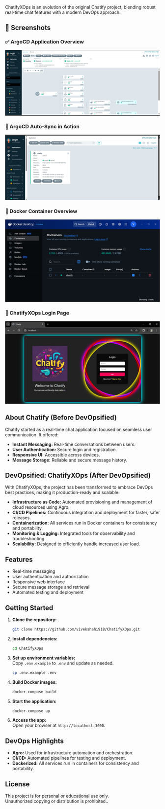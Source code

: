 ChatifyXOps is an evolution of the original Chatify project, blending robust real-time chat features with a modern DevOps approach. 

## 📸 Screenshots

### ✅ ArgoCD Application Overview
![ArgoCD](images/AgroCD.png)

### 🔁 ArgoCD Auto-Sync in Action
![ArgoCD Sync](images/AgroCB.png)

### 🐳 Docker Container Overview
![Docker](images/Docker.png)

### 💬 ChatifyXOps Login Page
![Chatify Website](images/website.png)

## About Chatify (Before DevOpsified)

Chatify started as a real-time chat application focused on seamless user communication. It offered:
- **Instant Messaging:** Real-time conversations between users.
- **User Authentication:** Secure login and registration.
- **Responsive UI:** Accessible across devices.
- **Message Storage:** Reliable and secure message history.

## DevOpsified: ChatifyXOps (After DevOpsified)

With ChatifyXOps, the project has been transformed to embrace DevOps best practices, making it production-ready and scalable:
- **Infrastructure as Code:** Automated provisioning and management of cloud resources using Agro.
- **CI/CD Pipelines:** Continuous integration and deployment for faster, safer releases.
- **Containerization:** All services run in Docker containers for consistency and portability.
- **Monitoring & Logging:** Integrated tools for observability and troubleshooting.
- **Scalability:** Designed to efficiently handle increased user load.

## Features

- Real-time messaging
- User authentication and authorization
- Responsive web interface
- Secure message storage and retrieval
- Automated testing and deployment

## Getting Started

1. **Clone the repository:**
    ```bash
    git clone https://github.com/vivekshahi918/ChatifyXOps.git
    ```
2. **Install dependencies:**
    ```bash
    cd ChatifyXOps
    ```
3. **Set up environment variables:**  
   Copy `.env.example` to `.env` and update as needed.
    ```bash
    cp .env.example .env
    ```
4. **Build Docker images:**
    ```bash
    docker-compose build
    ```
5. **Start the application:**
    ```bash
    docker-compose up
    ```
6. **Access the app:**  
   Open your browser at `http://localhost:3000`.

## DevOps Highlights

- **Agro:** Used for infrastructure automation and orchestration.
- **CI/CD:** Automated pipelines for testing and deployment.
- **Dockerized:** All services run in containers for consistency and portability.

## License

This project is for personal or educational use only.  
Unauthorized copying or distribution is prohibited..
